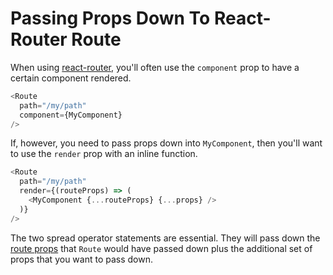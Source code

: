 # Passing Props Down To React-Router Route

When using [react-router](https://github.com/ReactTraining/react-router),
you'll often use the `component` prop to have a certain component rendered.

```javascript
<Route
  path="/my/path"
  component={MyComponent}
/>
```

If, however, you need to pass props down into `MyComponent`, then you'll
want to use the `render` prop with an inline function.

```javascript
<Route
  path="/my/path"
  render={(routeProps) => (
    <MyComponent {...routeProps} {...props} />
  )}
/>
```

The two spread operator statements are essential. They will pass down the
[route
props](https://reacttraining.com/react-router/web/api/Route/Route-props)
that `Route` would have passed down plus the additional set of props that
you want to pass down.
